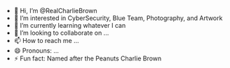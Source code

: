 - 👋 Hi, I’m @RealCharlieBrown
- 👀 I’m interested in CyberSecurity, Blue Team, Photography, and Artwork
- 🌱 I’m currently learning whatever I can
- 💞️ I’m looking to collaborate on ...
- 📫 How to reach me ...
- 😄 Pronouns: ...
- ⚡ Fun fact: Named after the Peanuts Charlie Brown

<!---
RealCharlieBrown/RealCharlieBrown is a ✨ special ✨ repository because its `README.md` (this file) appears on your GitHub profile.
You can click the Preview link to take a look at your changes.
--->
